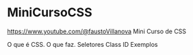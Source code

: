 # MiniCursoCSS
https://www.youtube.com/@faustoVillanova
Mini Curso de CSS

O que é CSS.
O que faz.
Seletores
Class
ID
Exemplos
